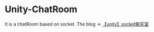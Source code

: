 # Unity-ChatRoom
It is a chatRoom based on socket.
The blog -> [【unity】socket聊天室](https://i.cnblogs.com/posts/edit;postId=16885905)
